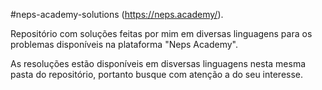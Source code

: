 #neps-academy-solutions (https://neps.academy/).

Repositório com soluções feitas por mim em diversas linguagens para os problemas disponíveis na plataforma "Neps Academy".

As resoluções estão disponíveis em disversas linguagens nesta mesma pasta do repositório, portanto busque com atenção a do seu interesse.
